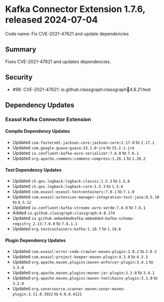 # Kafka Connector Extension 1.7.6, released 2024-07-04

Code name: Fix CVE-2021-47621 and update dependencies

## Summary

Fixes CVE-2021-47621 and updates dependencies.

## Security

* #98: CVE-2021-47621: io.github.classgraph:classgraph:jar:4.8.21:test

## Dependency Updates

### Exasol Kafka Connector Extension

#### Compile Dependency Updates

* Updated `com.fasterxml.jackson.core:jackson-core:2.17.0` to `2.17.1`
* Updated `com.google.guava:guava:33.1.0-jre` to `33.2.1-jre`
* Updated `io.confluent:kafka-avro-serializer:7.6.0` to `7.6.1`
* Updated `org.apache.commons:commons-compress:1.26.1` to `1.26.2`

#### Test Dependency Updates

* Updated `ch.qos.logback:logback-classic:1.5.3` to `1.5.6`
* Updated `ch.qos.logback:logback-core:1.5.3` to `1.5.6`
* Updated `com.exasol:exasol-testcontainers:7.0.1` to `7.1.0`
* Updated `com.exasol:extension-manager-integration-test-java:0.5.10` to `0.5.12`
* Updated `io.confluent:kafka-streams-avro-serde:7.6.0` to `7.6.1`
* Added `io.github.classgraph:classgraph:4.8.174`
* Updated `io.github.embeddedkafka:embedded-kafka-schema-registry_2.13:7.6.0` to `7.6.1.1`
* Updated `org.testcontainers:kafka:1.19.7` to `1.19.8`

#### Plugin Dependency Updates

* Updated `com.exasol:error-code-crawler-maven-plugin:2.0.2` to `2.0.3`
* Updated `com.exasol:project-keeper-maven-plugin:4.3.0` to `4.3.3`
* Updated `org.apache.maven.plugins:maven-enforcer-plugin:3.4.1` to `3.5.0`
* Updated `org.apache.maven.plugins:maven-jar-plugin:3.3.0` to `3.4.1`
* Updated `org.apache.maven.plugins:maven-toolchains-plugin:3.1.0` to `3.2.0`
* Updated `org.sonarsource.scanner.maven:sonar-maven-plugin:3.11.0.3922` to `4.0.0.4121`
